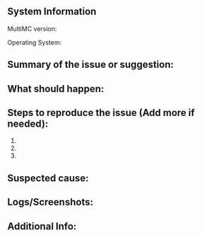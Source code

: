 <!--
Before submitting this issue, please make sure you have:

 1. Filled out this form completely, the only optional field is "additional info".
	- Use as many details as possible and state the problem clearly.
 2. Proof-read your ENTIRE issue report.
	- Grammar and spelling mistakes make issue reports harder to understand.
 3. Made sure your problem is not caused by an issue in your own modpack.
	- We provide support for MultiMC, not your modpack. Problems with your modpack will be ignored.
 4. Given the issue a descriptive title.
	- A good title includes a brief summary of the issue and avoids things such as "Help" and "What?!".
 5. Place all information below the ---- of lines.
 - It makes the issue look pretty
-->

System Information
-----------------------------
MultiMC version:

Operating System:

Summary of the issue or suggestion:
----------------------------------------------


What should happen:
------------------------------


Steps to reproduce the issue (Add more if needed):
-------------------------------------------------------------
1.

2.

3.

Suspected cause:
---------------------------


Logs/Screenshots:
----------------------------


Additional Info:
---------------------------
